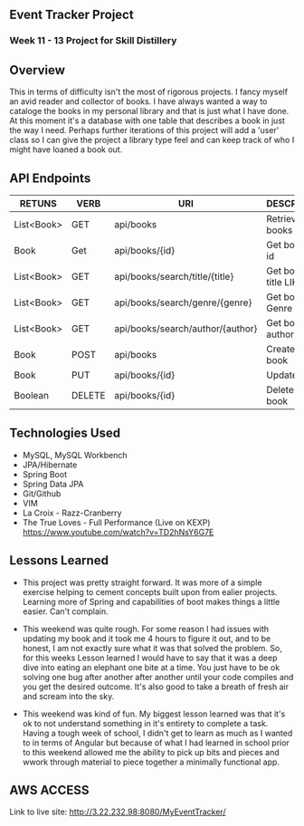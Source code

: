 ## Event Tracker Project

### Week 11 - 13 Project for Skill Distillery

## Overview
This in terms of difficulty isn't the most of rigorous projects. I fancy myself an avid reader and collector of books. I have always wanted a way to
cataloge the books in my personal library and that is just what I have done. At this moment it's a database with one table that describes a book in 
just the way I need. Perhaps further iterations of this project will add a 'user' class so I can give the project a library type feel and can keep track 
of who I might have loaned a book out. 

## API Endpoints
| RETUNS | VERB | URI | DESCRIPTION |
|--------|------|-----|------------ |
|List&lt;Book&gt; | GET | api/books | Retrieve list of books |
|Book | Get | api/books/{id} | Get book by id |
|List&lt;Book&gt; | GET | api/books/search/title/{title} | Get books by title LIKE |
|List&lt;Book&gt; | GET | api/books/search/genre/{genre} | Get books by Genre |
|List&lt;Book&gt; | GET | api/books/search/author/{author} | Get books by author LIKE |
|Book | POST | api/books | Creates a new book |
|Book | PUT | api/books/{id} | Updates book |
|Boolean | DELETE | api/books/{id} | Deletes a book |

## Technologies Used
* MySQL, MySQL Workbench
* JPA/Hibernate
* Spring Boot
* Spring Data JPA
* Git/Github
* VIM
* La Croix - Razz-Cranberry
* The True Loves - Full Performance (Live on KEXP) https://www.youtube.com/watch?v=TD2hNsY6G7E 


## Lessons Learned
- This project was pretty straight forward. It was more of a simple exercise helping to cement concepts built upon from ealier projects. Learning more
of Spring and capabilities of boot makes things a little easier. Can't complain.

- This weekend was quite rough. For some reason I had issues with updating my book and it took me 4 hours to figure it out, and to be honest, I am not exactly sure what
it was that solved the problem. So, for this weeks Lesson learned I would have to say that it was a deep dive into eating an elephant one bite at a time. You just have to be ok solving one bug
after another after another until your code compiles and you get the desired outcome. It's also good to take a breath of fresh air and scream into the sky.

- This weekend was kind of fun. My biggest lesson learned was that it's ok to not understand something in it's entirety to complete a task. Having a tough week of school, I didn't get to learn as much as I wanted to in terms of Angular but because of what I had learned in school prior to this weekend allowed me the ability to pick up bits and pieces and wwork through material to piece together a minimally functional app.
## AWS ACCESS
Link to live site: http://3.22.232.98:8080/MyEventTracker/
